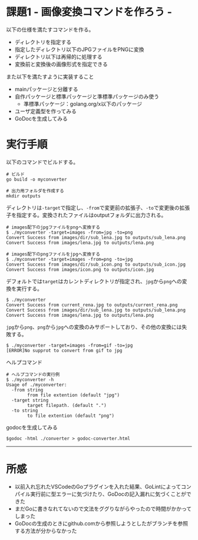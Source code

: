 # 課題1 - 画像変換コマンドを作ろう -

以下の仕様を満たすコマンドを作る。

- ディレクトリを指定する
- 指定したディレクトリ以下のJPGファイルをPNGに変換
- ディレクトリ以下は再帰的に処理する
- 変換前と変換後の画像形式を指定できる

また以下を満たすように実装すること

- mainパッケージと分離する
- 自作パッケージと標準パッケージと準標準パッケージのみ使う
    - 準標準パッケージ：golang.org/x以下のパッケージ
- ユーザ定義型を作ってみる
- GoDocを生成してみる

# 実行手順

以下のコマンドでビルドする。

```
# ビルド
go build -o myconverter

# 出力用フォルダを作成する
mkdir outputs
```

ディレクトリは`-target`で指定し、`-from`で変更前の拡張子、`-to`で変更後の拡張子を指定する。変換されたファイルはoutputフォルダに出力される。

```
# images配下のjpgファイルをpngへ変換する
$ ./myconverter -target=images -from=jpg -to=png
Convert Success from images/dir/sub_lena.jpg to outputs/sub_lena.png
Convert Success from images/lena.jpg to outputs/lena.png

# images配下のpngファイルをjpgへ変換する
$ ./myconverter -target=images -from=png -to=jpg
Convert Success from images/dir/sub_icon.png to outputs/sub_icon.jpg
Convert Success from images/icon.png to outputs/icon.jpg
```

デフォルトでは`target`はカレントディレクトリが指定され、`jpg`から`png`への変換を実行する。
```
$ ./myconverter 
Convert Success from current_rena.jpg to outputs/current_rena.png
Convert Success from images/dir/sub_lena.jpg to outputs/sub_lena.png
Convert Success from images/lena.jpg to outputs/lena.png
```

`jpg`から`png`、`png`から`jpg`への変換のみサポートしており、その他の変換には失敗する。
```
$ ./myconverter -target=images -from=gif -to=jpg
[ERROR]No supprot to convert from gif to jpg
```

ヘルプコマンド
```
# ヘルプコマンドの実行例
$ ./myconverter -h
Usage of ./myconverter:
  -from string
    	from file extention (default "jpg")
  -target string
    	target filepath. (default ".")
  -to string
    	to file extention (default "png")
```

godocを生成してみる
```
$godoc -html ./converter > godoc-converter.html
```

---

# 所感

- 以前入れ忘れたVSCodeのGoプラグインを入れた結果、GoLintによってコンパイル実行前に型エラーに気づけたり、GoDocの記入漏れに気づくことができた
- まだGoに書きなれてないので文法をググりながらやったので時間がかかってしまった
- GoDocの生成のときにgithub.comから参照しようとしたがブランチを参照する方法が分からなかった

